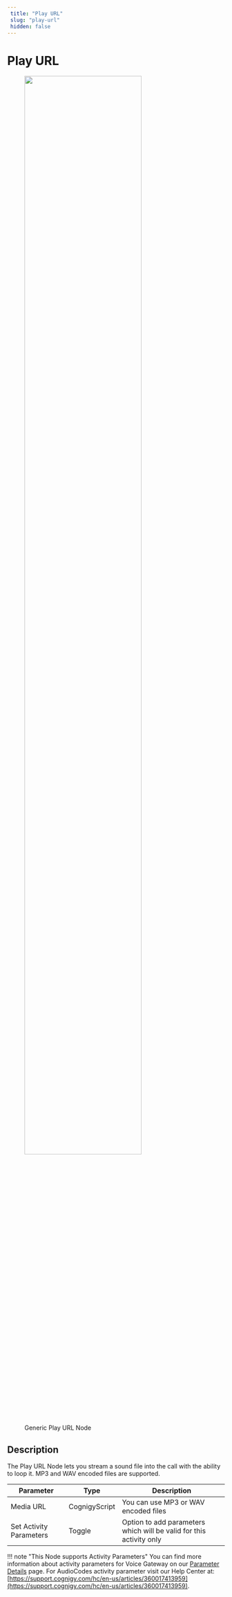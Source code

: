 ```yaml
---
 title: "Play URL" 
 slug: "play-url" 
 hidden: false 
---
```


# Play URL

<figure>
  <img class="image-center" src="{{config.site_url}}ai/flow-nodes/images/generic-voice/play-url.png" width="80%" />
  <figcaption>Generic Play URL Node</figcaption>
</figure>

## Description
<div class="divider"></div>

The Play URL Node lets you stream a sound file into the call with the ability to loop it. MP3 and WAV encoded files are supported.

| Parameter               | Type          | Description                                                         |
|-------------------------|---------------|---------------------------------------------------------------------|
| Media URL               | CognigyScript | You can use MP3 or WAV encoded files                                |
| Set Activity Parameters | Toggle        | Option to add parameters which will be valid for this activity only |

!!! note "This Node supports Activity Parameters"
    You can find more information about activity parameters for Voice Gateway on our [Parameter Details]({{config.site_url}}ai/flow-nodes/vg/parameter-details/) page. For AudioCodes activity parameter visit our Help Center at: [https://support.cognigy.com/hc/en-us/articles/360017413959](https://support.cognigy.com/hc/en-us/articles/360017413959). 